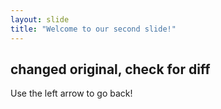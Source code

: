 ```yaml
---
layout: slide
title: "Welcome to our second slide!"
---
```

## changed original, check for diff

Use the left arrow to go back!
